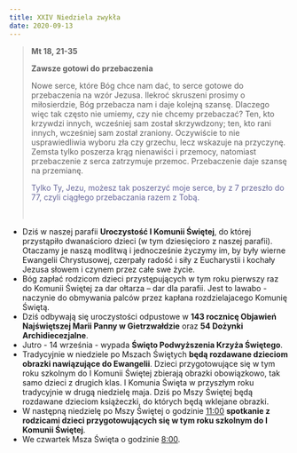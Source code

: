 ```yaml
---
title: XXIV Niedziela zwykła
date: 2020-09-13
---
```


> **Mt 18, 21-35**
>
> **Zawsze gotowi do przebaczenia**
>
> Nowe serce, które Bóg chce nam dać, to serce gotowe do przebaczenia na wzór Jezusa. Ilekroć skruszeni prosimy o miłosierdzie, Bóg przebacza nam i daje kolejną szansę. Dlaczego więc tak często nie umiemy, czy nie  chcemy przebaczać? Ten, kto krzywdzi innych, wcześniej sam został skrzywdzony; ten, kto rani innych, wcześniej sam został zraniony. Oczywiście to nie usprawiedliwia wyboru zła czy grzechu, lecz wskazuje na przyczynę. Zemsta tylko poszerza krąg nienawiści i przemocy, natomiast przebaczenie z serca zatrzymuje przemoc. Przebaczenie daje szansę na przemianę.
>
> <span style="color: #666699;">Tylko Ty, Jezu, możesz tak poszerzyć moje serce, by z 7 przeszło do 77, czyli ciągłego przebaczania razem z Tobą. </span>
>
> &nbsp;

- Dziś w naszej parafii **Uroczystość I Komunii Świętej**, do której przystąpiło dwanaścioro dzieci (w tym dziesięcioro z naszej parafii). Otaczamy je naszą modlitwą i jednocześnie życzymy im, by były wierne Ewangelii Chrystusowej, czerpały radość i siły z Eucharystii i kochały Jezusa słowem i czynem przez całe swe życie.
- Bóg zapłać rodzicom dzieci przystępujących w tym roku pierwszy raz do Komunii Świętej za dar ołtarza – dar dla parafii. Jest to lawabo - naczynie do obmywania palców przez kapłana rozdzielajacego Komunię Świętą.
- Dziś odbywają się uroczystości odpustowe w **143 rocznicę Objawień Najświętszej Marii Panny w Gietrzwałdzie** oraz **54 Dożynki Archidiecezjalne**.
- Jutro - 14 września - wypada **Święto Podwyższenia Krzyża Świętego**.
- Tradycyjnie w niedziele po Mszach Świętych **będą rozdawane dzieciom obrazki nawiązujące do Ewangelii**. Dzieci przygotowujące się w tym roku szkolnym do I Komunii Świętej zbierają obrazki obowiązkowo, tak samo dzieci z drugich klas. I Komunia Święta w przyszłym roku tradycyjnie w drugą niedzielę maja. Dziś po Mszy Świętej będą rozdawane dzieciom książeczki, do których będą wklejane obrazki.
- W następną niedzielę po Mszy Świętej o godzinie <u>11:00</u> **spotkanie z rodzicami dzieci przygotowujących się w tym roku szkolnym do I Komunii Świętej**.
- We czwartek Msza Święta o godzinie <u>8:00</u>.

